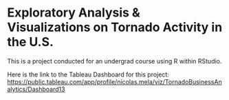 # Exploratory Analysis & Visualizations on Tornado Activity in the U.S.

This is a project conducted for an undergrad course using R within RStudio. 

Here is the link to the Tableau Dashboard for this project:
https://public.tableau.com/app/profile/nicolas.mela/viz/TornadoBusinessAnalytics/Dashboard13
